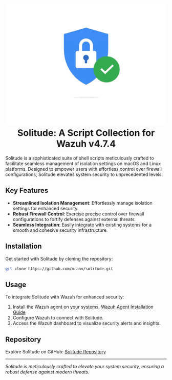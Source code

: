<h1 align="center">
<br>
<img src=assets/techanv-security.gif >
<br>
<strong>Solitude: A Script Collection for Wazuh v4.7.4</strong>
</h1>

Solitude is a sophisticated suite of shell scripts meticulously crafted to facilitate seamless management of isolation settings on macOS and Linux platforms. Designed to empower users with effortless control over firewall configurations, Solitude elevates system security to unprecedented levels.

## Key Features

- **Streamlined Isolation Management**: Effortlessly manage isolation settings for enhanced security.
- **Robust Firewall Control**: Exercise precise control over firewall configurations to fortify defenses against external threats.
- **Seamless Integration**: Easily integrate with existing systems for a smooth and cohesive security infrastructure.

## Installation

Get started with Solitude by cloning the repository:

```bash
git clone https://github.com/mranv/solitude.git
```

## Usage

To integrate Solitude with Wazuh for enhanced security:

1. Install the Wazuh agent on your systems. [Wazuh Agent Installation Guide](https://documentation.wazuh.com/current/user-manual/capabilities/agent/index.html)
2. Configure Wazuh to connect with Solitude.
3. Access the Wazuh dashboard to visualize security alerts and insights.

## Repository

Explore Solitude on GitHub: [Solitude Repository](https://github.com/mranv/solitude)

---

_Solitude is meticulously crafted to elevate your system security, ensuring a robust defense against modern threats._
